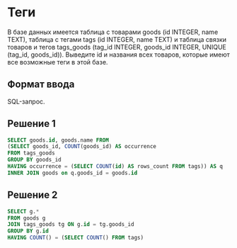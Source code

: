 # Теги
В базе данных имеется таблица с товарами goods (id INTEGER, name TEXT), таблица с тегами tags (id INTEGER, name TEXT) и таблица связки товаров и тегов tags_goods (tag_id INTEGER, goods_id INTEGER, UNIQUE (tag_id, goods_id)).
Выведите id и названия всех товаров, которые имеют все возможные теги в этой базе.

## Формат ввода
SQL-запрос.

## Решение 1
```sql
SELECT goods.id, goods.name FROM 
(SELECT goods_id, COUNT(goods_id) AS occurrence 
FROM tags_goods 
GROUP BY goods_id 
HAVING occurrence = (SELECT COUNT(id) AS rows_count FROM tags)) AS q
INNER JOIN goods on q.goods_id = goods.id
```

## Решение 2
```sql
SELECT g.*
FROM goods g
JOIN tags_goods tg ON g.id = tg.goods_id
GROUP BY g.id
HAVING COUNT() = (SELECT COUNT() FROM tags)
```
